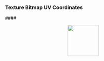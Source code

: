 <head>
<meta http-equiv="Content-Type" content="text/html; charset=utf-8">
<link rel="stylesheet" type="text/css" href="bc.css">
<script src="https://cdn.rawgit.com/google/code-prettify/master/loader/run_prettify.js" type="text/javascript"></script>
</head>

<!---

- UV coords
  https://forums.autodesk.com/t5/revit-api-forum/revit-api-iexportcontext-converting-uv-to-the-range-0-1/m-p/9908386
  https://autodesk.slack.com/archives/C0SR6NAP8/p1606892274165300

- A detailed 3D model of human cell
  https://gaelmcgill.artstation.com/projects/Pm0JL1


twitter:

Here are my notes from the virtual Revit API expert and feedback roundtable on Thursday last week as part of the Autodesk University Idea Exchange on #RevitAPI @AutodeskForge @AutodeskRevit #bim #DynamoBim #ForgeDevCon https://bit.ly/au2020roundtablenotes

 the #RevitAPI @AutodeskForge @AutodeskRevit #bim #DynamoBim #ForgeDevCon 

Boris Shafiro hosted the virtual Revit API expert and feedback roundtable on Thursday last week as part of the Autodesk University Idea Exchange.
I took the following notes...

&ndash; 
...

linkedin:

Here are my notes from the virtual Revit API expert and feedback roundtable as part of the Autodesk University Idea Exchange on #RevitAPI 

https://bit.ly/au2020roundtablenotes

#bim #DynamoBim #ForgeDevCon #Revit #API #IFC #SDK #AI #VisualStudio #Autodesk #AEC #adsk 

the [Revit API discussion forum](http://forums.autodesk.com/t5/revit-api-forum/bd-p/160) thread

<center>
<img src="img/" alt="" title="" width="600"/>
<p style="font-size: 80%; font-style:italic"></p>
<p style="font-size: 80%; font-style:italic">
<a href=""></a>
</p>
</center>

-->

### Texture Bitmap UV Coordinates



####<a name="2"></a> 



<center>
<img src="img/.png" alt="" title="" width="100"/>
</center>

